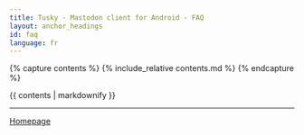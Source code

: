 ```yaml
---
title: Tusky - Mastodon client for Android - FAQ
layout: anchor_headings
id: faq
language: fr
---
```

{% capture contents %}
    {% include_relative contents.md %}
{% endcapture %}

<main>
    {{ contents | markdownify }}
    <hr>
    <p><a href="/">Homepage</a></p>
</main>
